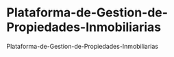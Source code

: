 # Plataforma-de-Gestion-de-Propiedades-Inmobiliarias
 Plataforma-de-Gestion-de-Propiedades-Inmobiliarias
